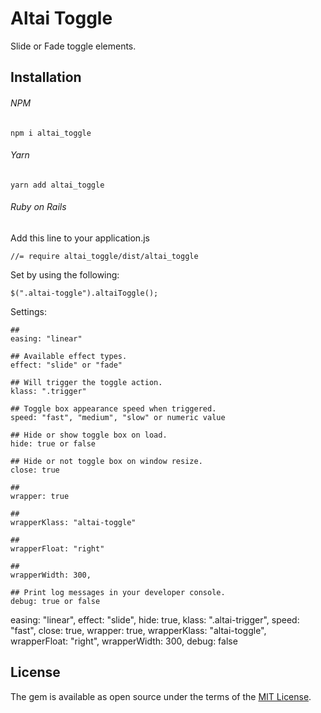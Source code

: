 # Altai Toggle
Slide or Fade toggle elements.

## Installation

###### NPM
```
npm i altai_toggle
```

###### Yarn
```
yarn add altai_toggle
```

###### Ruby on Rails
Add this line to your application.js
```
//= require altai_toggle/dist/altai_toggle
```

Set by using the following:
```
$(".altai-toggle").altaiToggle();
```

Settings:
```
##
easing: "linear"

## Available effect types.
effect: "slide" or "fade"

## Will trigger the toggle action.
klass: ".trigger"

## Toggle box appearance speed when triggered.
speed: "fast", "medium", "slow" or numeric value

## Hide or show toggle box on load.
hide: true or false

## Hide or not toggle box on window resize.
close: true

##
wrapper: true

##
wrapperKlass: "altai-toggle"

##
wrapperFloat: "right"

##
wrapperWidth: 300,

## Print log messages in your developer console.
debug: true or false
```



easing: "linear",
effect: "slide",
hide: true,
klass: ".altai-trigger",
speed: "fast",
close: true,
wrapper: true,
wrapperKlass: "altai-toggle",
wrapperFloat: "right",
wrapperWidth: 300,
debug: false

## License
The gem is available as open source under the terms of the [MIT License](http://opensource.org/licenses/MIT).
